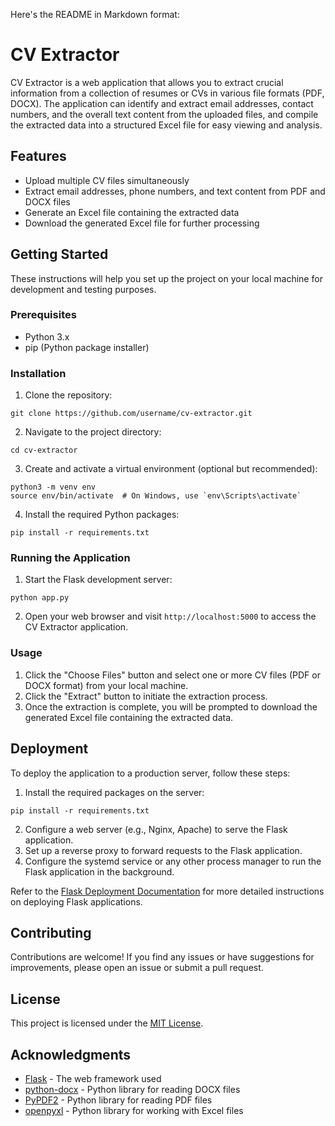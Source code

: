 Here's the README in Markdown format:

# CV Extractor

CV Extractor is a web application that allows you to extract crucial information from a collection of resumes or CVs in various file formats (PDF, DOCX). The application can identify and extract email addresses, contact numbers, and the overall text content from the uploaded files, and compile the extracted data into a structured Excel file for easy viewing and analysis.

## Features

- Upload multiple CV files simultaneously
- Extract email addresses, phone numbers, and text content from PDF and DOCX files
- Generate an Excel file containing the extracted data
- Download the generated Excel file for further processing

## Getting Started

These instructions will help you set up the project on your local machine for development and testing purposes.

### Prerequisites

- Python 3.x
- pip (Python package installer)

### Installation

1. Clone the repository:

```
git clone https://github.com/username/cv-extractor.git
```

2. Navigate to the project directory:

```
cd cv-extractor
```

3. Create and activate a virtual environment (optional but recommended):

```
python3 -m venv env
source env/bin/activate  # On Windows, use `env\Scripts\activate`
```

4. Install the required Python packages:

```
pip install -r requirements.txt
```

### Running the Application

1. Start the Flask development server:

```
python app.py
```

2. Open your web browser and visit `http://localhost:5000` to access the CV Extractor application.

### Usage

1. Click the "Choose Files" button and select one or more CV files (PDF or DOCX format) from your local machine.
2. Click the "Extract" button to initiate the extraction process.
3. Once the extraction is complete, you will be prompted to download the generated Excel file containing the extracted data.

## Deployment

To deploy the application to a production server, follow these steps:

1. Install the required packages on the server:

```
pip install -r requirements.txt
```

2. Configure a web server (e.g., Nginx, Apache) to serve the Flask application.
3. Set up a reverse proxy to forward requests to the Flask application.
4. Configure the systemd service or any other process manager to run the Flask application in the background.

Refer to the [Flask Deployment Documentation](https://flask.palletsprojects.com/en/2.2.x/deploying/) for more detailed instructions on deploying Flask applications.

## Contributing

Contributions are welcome! If you find any issues or have suggestions for improvements, please open an issue or submit a pull request.

## License

This project is licensed under the [MIT License](LICENSE).

## Acknowledgments

- [Flask](https://flask.palletsprojects.com/) - The web framework used
- [python-docx](https://python-docx.readthedocs.io/en/latest/) - Python library for reading DOCX files
- [PyPDF2](https://pypdf2.readthedocs.io/en/latest/) - Python library for reading PDF files
- [openpyxl](https://openpyxl.readthedocs.io/en/stable/) - Python library for working with Excel files
